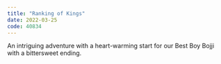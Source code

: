 ```yaml
---
title: "Ranking of Kings"
date: 2022-03-25
code: 40834
---
```

An intriguing adventure with a heart-warming start for our Best Boy Bojji with a bittersweet ending.